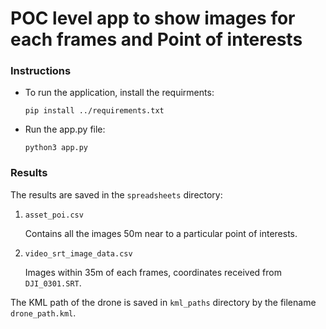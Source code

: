 # POC level app to show images for each frames and Point of interests

### Instructions

- To run the application, install the requirments:

    `pip install ../requirements.txt`

- Run the app.py file:

    `python3 app.py`

### Results

The results are saved in the `spreadsheets` directory:

1. `asset_poi.csv`
        
    Contains all the images 50m near to a particular point of interests.
    
2. `video_srt_image_data.csv`
        
    Images within 35m of each frames, coordinates received from `DJI_0301.SRT`.

The KML path of the drone is saved in `kml_paths` directory by the filename `drone_path.kml`.